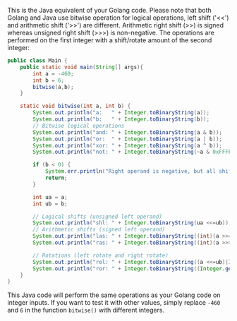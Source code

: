 This is the Java equivalent of your Golang code. Please note that both Golang and Java use bitwise operation for logical operations, left shift ('<<') and arithmetic shift ('>>') are different. Arithmetic right shift (>>) is signed whereas unsigned right shift (>>>) is non-negative. The operations are performed on the first integer with a shift/rotate amount of the second integer:

```java
public class Main {
    public static void main(String[] args){
        int a = -460; 
        int b = 6;
        bitwise(a,b);
    }

    static void bitwise(int a, int b) {
        System.out.println("a:   " + Integer.toBinaryString(a));
        System.out.println("b:   " + Integer.toBinaryString(b));
        // Bitwise logical operations
        System.out.println("and: " + Integer.toBinaryString(a & b));
        System.out.println("or:  " + Integer.toBinaryString(a | b));
        System.out.println("xor: " + Integer.toBinaryString(a ^ b));
        System.out.println("not: " + Integer.toBinaryString(~a & 0xFFFF)); // XOR operation with ~0xFFFF for negative numbers

        if (b < 0) {
            System.err.println("Right operand is negative, but all shifts require an unsigned right operand (shift distance).");
            return;
        }

        int ua = a;
        int ub = b;

        // Logical shifts (unsigned left operand)
        System.out.println("shl: " + Integer.toBinaryString(ua <<=ub)); 
        // Arithmetic shifts (signed left operand)
        System.out.println("las: " + Integer.toBinaryString((int)(a >>=ub))); 
        System.out.println("ras: " + Integer.toBinaryString((int)(a >>>=ub)));

        // Rotations (left rotate and right rotate)
        System.out.println("rol: " + Integer.toBinaryString((a <<=ub)|Integer.getLowestBit(a >> ub))); 
        System.out.println("ror: " + Integer.toBinaryString((Integer.getLowestBit(a >> ub)| a >>>=ub)<<=ub)); 
    }
}
```
This Java code will perform the same operations as your Golang code on integer inputs. If you want to test it with other values, simply replace `-460` and `6` in the function `bitwise()` with different integers.
